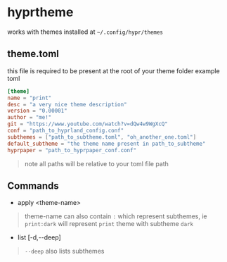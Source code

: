 # hyprtheme

works with themes installed at `~/.config/hypr/themes`

## theme.toml
this file is required to be present at the root of your theme folder
example toml
```toml
[theme]
name = "print"
desc = "a very nice theme description"
version = "0.00001"
author = "me!"
git = "https://www.youtube.com/watch?v=dQw4w9WgXcQ"
conf = "path_to_hyprland_config.conf"
subthemes = ["path_to_subtheme.toml", "oh_another_one.toml"]
default_subtheme = "the theme name present in path_to_subtheme"
hyprpaper = "path_to_hyprpaper_conf.conf"
```
> note all paths will be relative to your toml file path

## Commands
+ apply \<theme-name\>
 > theme-name can also contain `:` which represent subthemes, ie `print:dark` will represent `print` theme with subtheme `dark`

+ list [-d,--deep]
 > `--deep` also lists subthemes
